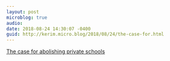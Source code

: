 ```yaml
---
layout: post
microblog: true
audio: 
date: 2018-08-24 14:30:07 -0400
guid: http://kerim.micro.blog/2018/08/24/the-case-for.html
---
```

[The case for abolishing private schools](https://www.theguardian.com/news/2018/aug/24/the-only-way-to-end-the-class-divide-the-case-for-abolishing-private-schools)
